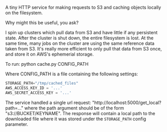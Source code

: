 A tiny HTTP service for making requests to S3 and caching objects locally on the filesystem.

Why might this be useful, you ask? 

I spin up clusters which pull data from S3 and have little if any persistent state.  After the cluster is shut down, the
entire filesystem is lost.   At the same time, many jobs on the cluster are using the same reference data taken from S3. 
It's really more efficient to only pull that data from S3 once, and store it on AWS's ephemerial storage.

To run:  python cache.py CONFIG_PATH

Where CONFIG_PATH is a file containing the following settings:

```python
STORAGE_PATH="/tmp/cached_files"
AWS_ACCESS_KEY_ID = '...'
AWS_SECRET_ACCESS_KEY = '...'
```
The service handled a single url request: "http://localhost:5000/get_local?path=..." where the path argument should be of the form "s3://BUCKET/KEYNAME".  The response will contain a local path to the downloaded file where it was stored under the `STORAGE_PATH` config parameter.
